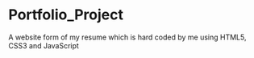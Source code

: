 # Portfolio_Project
A website form of my resume which is hard coded by me using HTML5, CSS3 and JavaScript
